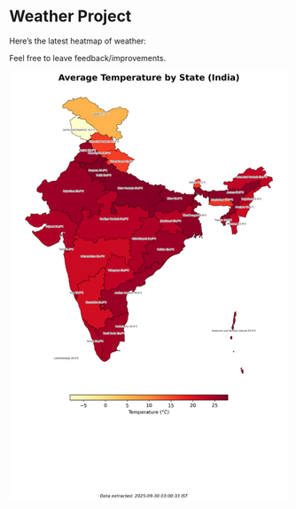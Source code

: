# Weather Project

Here’s the latest heatmap of weather:

Feel free to leave feedback/improvements.

![India Heatmap](docs/assets/india_heatmap.png?v=DAFA7C)
